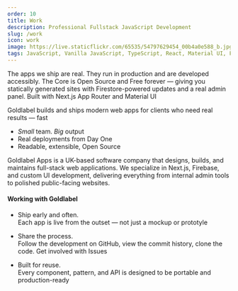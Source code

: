 ```yaml
---
order: 10
title: Work
description: Professional Fullstack JavaScript Development
slug: /work
icon: work
image: https://live.staticflickr.com/65535/54797629454_00b4a0e588_b.jpg
tags: JavaScript, Vanilla JavaScript, TypeScript, React, Material UI, Flash, Server Side JavaScript, Node, Gatsby, NextJS, Headless CMS
---
```


The apps we ship are real. They run in production and are developed accessibly. The Core is Open Source and Free forever — giving you statically generated sites with Firestore-powered updates and a real admin panel. Built with Next.js App Router and Material UI

Goldlabel builds and ships modern web apps for clients who need real results — fast

- _Small_ team. _Big_ output
- Real deployments from Day One
- Readable, extensible, Open Source

Goldlabel Apps is a UK-based software company that designs, builds, and maintains full-stack web applications. We specialize in Next.js, Firebase, and custom UI development, delivering everything from internal admin tools to polished public-facing websites.

#### Working with Goldlabel

- Ship early and often.  
  Each app is live from the outset — not just a mockup or prototyle

- Share the process.  
  Follow the development on GitHub, view the commit history, clone the code. Get involved with Issues

- Built for reuse.  
  Every component, pattern, and API is designed to be portable and production-ready

